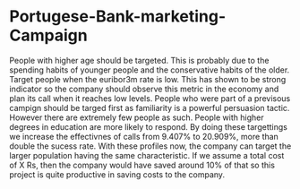 # Portugese-Bank-marketing-Campaign

People with higher age should be targeted. This is probably due to the spending 
habits of younger people and the conservative habits of the older.
Target people when the euribor3m rate is low. This has shown to be strong indicator so the company should observe
this metric in the economy and plan its call when it reaches low levels.
People who were part of a previsous campign should be targed first as familiarity is a powerful persuasion tactic. 
However there are extremely few people as such. People with higher degrees in education are more likely to respond.
By doing these targettings we increase the effectivnes of calls from 9.407% to 20.909%, more than double the sucess rate. 
With these profiles now, the company can target the larger population having the same characteristic. If we assume a 
total cost of X Rs, then the company would have saved around 10% of that so this project is quite productive in 
saving costs to the company.
